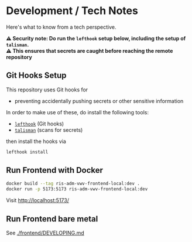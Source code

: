 # Development / Tech Notes

Here's what to know from a tech perspective.

**⚠️ Security note: Do run the `lefthook` setup below, including the setup of `talisman`.<br>
⚠️ This ensures that secrets are caught before reaching the remote repository**

## Git Hooks Setup

This repository uses Git hooks for

- preventing accidentally pushing secrets or other sensitive information

In order to make use of these, do install the following tools:

- [`lefthook`](https://github.com/evilmartians/lefthook) (Git hooks)
- [`talisman`](https://thoughtworks.github.io/talisman/docs) (scans for secrets)

then install the hooks via

```bash
lefthook install
```

## Run Frontend with Docker

```bash
docker build --tag ris-adm-vwv-frontend-local:dev .
docker run -p 5173:5173 ris-adm-vwv-frontend-local:dev
```

Visit [http://localhost:5173/](http://localhost:5173/)

## Run Frontend bare metal

See [./frontend/DEVELOPING.md](./frontend/DEVELOPING.md)
